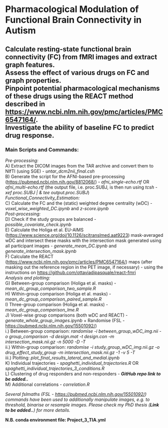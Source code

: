 # Pharmacological Modulation of Functional Brain Connectivity in Autism

## Calculate resting-state functional brain connectivity (FC) from fMRI images and extract graph features. <br /> Assess the effect of various drugs on FC and graph properties. <br /> Pinpoint potential pharmacological mechanisms of these drugs using the REACT method described in https://www.ncbi.nlm.nih.gov/pmc/articles/PMC6547164/. <br /> Investigate the ability of baseline FC to predict drug response. 

### Main Scripts and Commands: 

_Pre-processing:_ <br />
A) Extract the DICOM images from the TAR archive and convert them to NIfTI (using SGE) - *untar_dcm2nii_final.csh* <br />
B) Generate the script for the AFNI-based pre-processing (https://pubmed.ncbi.nlm.nih.gov/8812068/) - *afni_single-echo.rtf* OR *afni_multi-echo.rtf* (the output file, i.e. proc.SUBJ, is then run using *tcsh -xef proc.SUBJ | \& tee output.proc.SUBJ*) <br />
_Functional_Connectivity_Estimation:_ <br />
C) Calculate the FC and the (static) weighted degree centrality (wDC) - *voxel_wise_weighted_DC.ipynb* and *z-score.ipynb* <br />
_Post-processing:_ <br />
D) Check if the study groups are balanced - *possible_covariate_check.ipynb* <br />
E) Calculate the Holiga et al. EU-AIMS (https://www.science.org/doi/10.1126/scitranslmed.aat9223) mask-averaged wDC and intersect these masks with the intersection mask generated using all participant images - *generate_mean_DC.ipynb* and *generate_intersection_mask.ipynb* <br />
F) Calculate the REACT (https://www.ncbi.nlm.nih.gov/pmc/articles/PMC6547164/) maps (after masking out the reference region in the PET image, if necessary) - using the instructions on https://github.com/ottaviadipasquale/react-fmri <br />
_Analysis and plotting:_ <br />
G) Between-group comparison (Holiga et al. masks) - *mean_dc_group_comparison_two_sample.R* <br />
H) Within-group comparison (Holiga et al. masks) - *mean_dc_group_comparison_paired_sample.R* <br />
I) Three-group comparison (Holiga et al. masks) - *mean_dc_group_comparison_lme.R* <br />
J) Voxel-wise group comparisons (both wDC and REACT) - *generate_whole_group_images.ipynb* + Randomise (FSL - https://pubmed.ncbi.nlm.nih.gov/15501092/) <br />
	i.) Between-group comparison: *randomise -i between_group_wDC_img.nii -o group_comparison -d design.mat -t design.con -m intersection_mask.nii.gz -n 5000 -D -T* <br />
	ii.) Within-group comparison: *randomise -i study_group_wDC_img.nii.gz -o drug_effect_study_group -m intersection_mask.nii.gz -1 -v 5 -T* <br />
	iii.) Plotting: *plot_final_results_lateral_and_medial.ipynb* <br />
K) Individual trajectories - *spaghetti_individual_trajectories.R* OR *spaghetti_individual_trajectories_3_conditions.R* <br />
L) Clustering of drug responders and non-responders - ***GitHub repo link to be added..*** <br />
M) Additional correlations - *correlation.R* <br />

*Several fslmaths (FSL - https://pubmed.ncbi.nlm.nih.gov/15501092/) commands have been used to additionally manipulate images, e.g. to threshold, binarise or resample images. Please check my PhD thesis (***Link to be added..***) for more details.* 

**N.B. conda environment file: Project_3_TIA.yml**